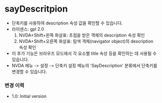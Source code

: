 <html lang="ko">

# sayDescritpion #

- 단축키를 사용하여 description 속성 값을 확인할 수 있습니다.
- 라이센스: gpl 2.0
  1. NVDA+Shift+왼쪽 화살표: 초점을 받은 객체의 description 속성 확인
  2. NVDA+Shift+오른쪽 화살표: 탐색 객체(navigator object)의 description 속성 확인
- 이 추가 기능은 브라우즈 모드에서 각 요소별 title 속성 등을 확인하는 데 사용될 수 있습니다.
- NVDA 메뉴 -> 설정 -> 단축키 설정 메뉴의 'SayDescription' 분류에서 단축키를 변경할 수 있습니다.

### 변경 이력 ###
- 1.0: Initial version
